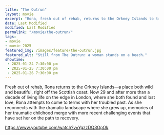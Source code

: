 ```yaml
---
title: "The Outrun"
layout: movie
excerpt: "Rona, fresh out of rehab, returns to the Orkney Islands to try to come to terms with her troubled past."
date: Last Modified
modified: Last Modified
permalink: "/movie/the-outrun/"
tags: 
- movie
- movie-2025
featured_img: /images/feature/the-outrun.jpg
featured_alt: "Still from The Outrun: a woman stands on a beach."
showtime: 
 - 2025-01-24 7:30:00 pm
 - 2025-01-25 7:30:00 pm
 - 2025-01-26 7:30:00 pm
---
```


Fresh out of rehab, Rona returns to the Orkney Islands—a place both wild and beautiful, right off the Scottish coast. Now 29 and after more than a decade of living life on the edge in London, where she both found and lost love, Rona attempts to come to terms with her troubled past. As she reconnects with the dramatic landscape where she grew up, memories of her traumatic childhood merge with more recent challenging events that have set her on the path to recovery.

https://www.youtube.com/watch?v=YgzzDQ3OpOk
